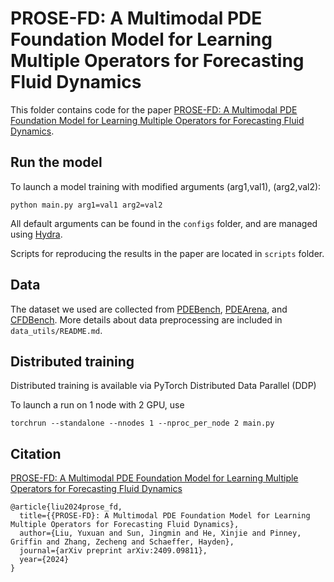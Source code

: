 # PROSE-FD: A Multimodal PDE Foundation Model for Learning Multiple Operators for Forecasting Fluid Dynamics

This folder contains code for the paper [PROSE-FD: A Multimodal PDE Foundation Model for Learning Multiple Operators for Forecasting Fluid Dynamics](https://arxiv.org/abs/2409.09811).

## Run the model

To launch a model training with modified arguments (arg1,val1), (arg2,val2):

```
python main.py arg1=val1 arg2=val2
```

All default arguments can be found in the ```configs``` folder, and are managed using [Hydra](https://hydra.cc/).

Scripts for reproducing the results in the paper are located in `scripts` folder. 

## Data

The dataset we used are collected from [PDEBench](https://github.com/pdebench/PDEBench), [PDEArena](https://github.com/pdearena/pdearena), and [CFDBench](https://github.com/luo-yining/CFDBench). More details about data preprocessing are included in ```data_utils/README.md```.



## Distributed training

Distributed training is available via PyTorch Distributed Data Parallel (DDP)

To launch a run on 1 node with 2 GPU, use 

```
torchrun --standalone --nnodes 1 --nproc_per_node 2 main.py
```

## Citation

 [PROSE-FD: A Multimodal PDE Foundation Model for Learning Multiple Operators for Forecasting Fluid Dynamics](https://arxiv.org/abs/2409.09811)

```
@article{liu2024prose_fd,
  title={{PROSE-FD}: A Multimodal PDE Foundation Model for Learning Multiple Operators for Forecasting Fluid Dynamics},
  author={Liu, Yuxuan and Sun, Jingmin and He, Xinjie and Pinney, Griffin and Zhang, Zecheng and Schaeffer, Hayden},
  journal={arXiv preprint arXiv:2409.09811},
  year={2024}
}
```
